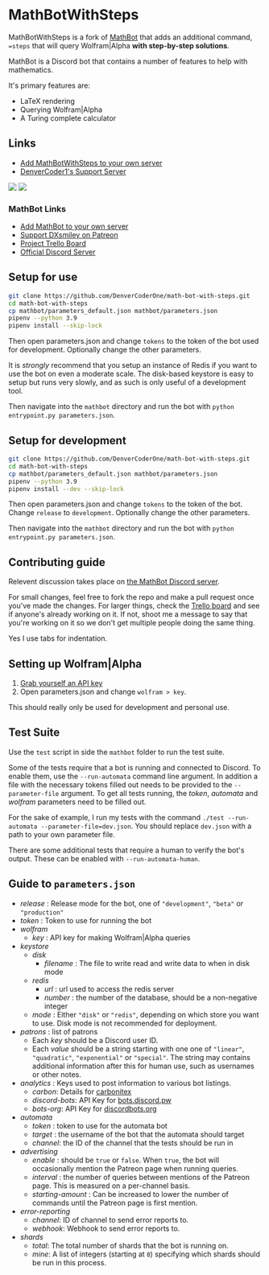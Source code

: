 # MathBotWithSteps

MathBotWithSteps is a fork of [MathBot](https://github.com/DXsmiley/mathbot) that adds an additional command, `=steps` that will query Wolfram|Alpha **with step-by-step solutions**.

MathBot is a Discord bot that contains a number of features to help with mathematics.

It's primary features are:
- LaTeX rendering
- Querying Wolfram|Alpha
- A Turing complete calculator

## Links

- [Add MathBotWithSteps to your own server](https://denvercoder1.github.io/math-bot-with-steps/add.html)
- [DenverCoder1's Support Server](https://discord.gg/fPrdqh3Zfu)

<a href="https://denvercoder1.github.io/math-bot-with-steps/add.html" alt="Add bot" title="Add MathBotWithSteps to your server">
    <img src="https://custom-icon-badges.herokuapp.com/badge/-Add%20MathBotWithSteps-green?style=for-the-badge&logo=square-plus&logoColor=white"/></a>
<a href="https://discord.gg/fPrdqh3Zfu" alt="Discord" title="Dev Pro Tips Discussion & Support Server">
    <img src="https://img.shields.io/discord/819650821314052106?color=7289DA&logo=discord&logoColor=white&style=for-the-badge"/></a>

### MathBot Links

- [Add MathBot to your own server](https://dxsmiley.github.io/mathbot/add.html)
- [Support DXsmiley on Patreon](https://www.patreon.com/dxsmiley)
- [Project Trello Board](https://trello.com/b/j6b7vpGA/mathbot)
- [Official Discord Server](https://discord.gg/JbJbRZS)

## Setup for use

```bash
git clone https://github.com/DenverCoderOne/math-bot-with-steps.git
cd math-bot-with-steps
cp mathbot/parameters_default.json mathbot/parameters.json
pipenv --python 3.9
pipenv install --skip-lock
```

Then open parameters.json and change `tokens` to the token of the bot used for development. Optionally change the other parameters.

It is *strongly* recommend that you setup an instance of Redis if you want to use the bot on even a moderate scale. The disk-based keystore is easy to setup but runs very slowly, and as such is only useful of a development tool.

Then navigate into the `mathbot` directory and run the bot with `python entrypoint.py parameters.json`.

## Setup for development

```bash
git clone https://github.com/DenverCoderOne/math-bot-with-steps.git
cd math-bot-with-steps
cp mathbot/parameters_default.json mathbot/parameters.json
pipenv --python 3.9
pipenv install --dev --skip-lock
```

Then open parameters.json and change `tokens` to the token of the bot. Change `release` to `development`. Optionally change the other parameters.

Then navigate into the `mathbot` directory and run the bot with `python entrypoint.py parameters.json`.

## Contributing guide

Relevent discussion takes place on [the MathBot Discord server](https://discord.gg/JbJbRZS).

For small changes, feel free to fork the repo and make a pull request once you've made the changes. For larger things, check the [Trello board](https://trello.com/b/j6b7vpGA/mathbot) and see if anyone's already working on it. If not, shoot me a message to say that you're working on it so we don't get multiple people doing the same thing.

Yes I use tabs for indentation.

## Setting up Wolfram|Alpha

1. [Grab yourself an API key](https://products.wolframalpha.com/api/)
2. Open parameters.json and change `wolfram > key`.

This should really only be used for development and personal use.

## Test Suite

Use the `test` script in side the `mathbot` folder to run the test suite.

Some of the tests require that a bot is running and connected to Discord. To enable them, use the `--run-automata` command line argument. In addition a file with the necessary tokens filled out needs to be provided to the `--parameter-file` argument. To get all tests running, the *token*, *automata* and *wolfram* parameters need to be filled out.

For the sake of example, I run my tests with the command `./test --run-automata --parameter-file=dev.json`. You should replace `dev.json` with a path to your own parameter file.

There are some additional tests that require a human to verify the bot's output. These can be enabled with `--run-automata-human`.

## Guide to `parameters.json`

- *release* : Release mode for the bot, one of `"development"`, `"beta"` or `"production"`
- *token* : Token to use for running the bot
- *wolfram*
	- *key* : API key for making Wolfram|Alpha queries
- *keystore*
	- *disk*
		- *filename* : The file to write read and write data to when in disk mode
	- *redis*
		- *url* : url used to access the redis server
		- *number* : the number of the database, should be a non-negative integer
	- *mode* : Either `"disk"` or `"redis"`, depending on which store you want to use. Disk mode is not recommended for deployment.
- *patrons* : list of patrons
	- Each *key* should be a Discord user ID.
	- Each *value* should be a string starting with one one of `"linear"`, `"quadratic"`, `"exponential"` or `"special"`. The string may contains additional information after this for human use, such as usernames or other notes.
- *analytics* : Keys used to post information to various bot listings.
	- *carbon*: Details for [carbonitex](http://carbonitex.net/)
	- *discord-bots*: API Key for [bots.discord.pw](https://bots.discord.pw/#g=1)
	- *bots-org*: API Key for [discordbots.org](https://discordbots.org/)
- *automata*
	- *token* : token to use for the automata bot
	- *target* : the username of the bot that the automata should target
	- *channel*: the ID of the channel that the tests should be run in
- *advertising*
	- *enable* : should be `true` or `false`. When `true`, the bot will occasionally mention the Patreon page when running queries.
	- *interval* : the number of queries between mentions of the Patreon page. This is measured on a per-channel basis.
	- *starting-amount* : Can be increased to lower the number of commands until the Patreon page is first mention.
- *error-reporting*
	- *channel*: ID of channel to send error reports to.
	- *webhook*: Webhook to send error reports to.
- *shards*
	- *total*: The total number of shards that the bot is running on.
	- *mine*: A list of integers (starting at `0`) specifying which shards should be run in this process.

